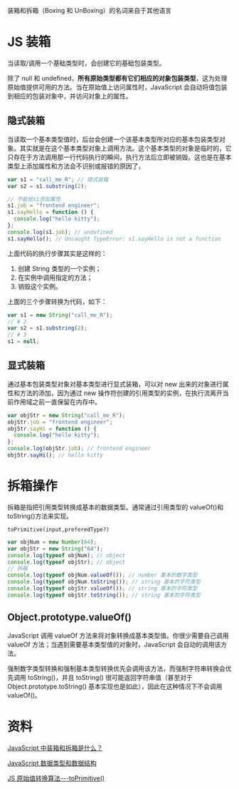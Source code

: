 装箱和拆箱（Boxing 和 UnBoxing）的名词来自于其他语言

# JS 装箱

当读取/调用一个基础类型时，会创建它的基础包装类型。

除了 null 和 undefined，**所有原始类型都有它们相应的对象包装类型**，这为处理原始值提供可用的方法。当在原始值上访问属性时，JavaScript 会自动将值包装到相应的包装对象中，并访问对象上的属性。

## 隐式装箱

当读取一个基本类型值时，后台会创建一个该基本类型所对应的基本包装类型对象。其实就是在这个基本类型对象上调用方法。这个基本类型的对象是临时的，它只存在于方法调用那一行代码执行的瞬间，执行方法后立即被销毁。这也是在基本类型上添加属性和方法会不识别或报错的原因了，

```js
var s1 = "call_me_R"; // 隐式装箱
var s2 = s1.substring(2);

// 不能给s1添加属性
s1.job = "frontend engineer";
s1.sayHello = function () {
  console.log("hello kitty");
};
console.log(s1.job); // undefined
s1.sayHello(); // Uncaught TypeError: s1.sayHello is not a function
```

上面代码的执行步骤其实是这样的：

1. 创建 String 类型的一个实例；
2. 在实例中调用指定的方法；
3. 销毁这个实例。

上面的三个步骤转换为代码，如下：

```js
var s1 = new String("call_me_R");
// # 2
var s2 = s1.substring(2);
// # 3
s1 = null;
```

## 显式装箱

通过基本包装类型对象对基本类型进行显式装箱，可以对 new 出来的对象进行属性和方法的添加，因为通过 new 操作符创建的引用类型的实例，在执行流离开当前作用域之前一直保留在内存中。

```js
var objStr = new String("call_me_R");
objStr.job = "frontend engineer";
objStr.sayHi = function () {
  console.log("hello kitty");
};
console.log(objStr.job); // frontend engineer
objStr.sayHi(); // hello kitty
```

# 拆箱操作

拆箱是指把引用类型转换成基本的数据类型。通常通过引用类型的 valueOf()和 toString()方法来实现。

`toPrimitive(input,preferedType?)`

```js
var objNum = new Number(64);
var objStr = new String("64");
console.log(typeof objNum); // object
console.log(typeof objStr); // object
// 拆箱
console.log(typeof objNum.valueOf()); // number 基本的数字类型
console.log(typeof objNum.toString()); // string 基本的字符类型
console.log(typeof objStr.valueOf()); // string 基本的字符类型
console.log(typeof objStr.toString()); // string 基本的字符类型
```

## Object.prototype.valueOf()

JavaScript 调用 valueOf 方法来将对象转换成基本类型值。你很少需要自己调用 valueOf 方法；当遇到需要基本类型值的对象时，JavaScript 会自动的调用该方法。

强制数字类型转换和强制基本类型转换优先会调用该方法，而强制字符串转换会优先调用 toString()，并且 toString() 很可能返回字符串值（甚至对于 Object.prototype.toString() 基本实现也是如此），因此在这种情况下不会调用 valueOf()。

# 资料

[JavaScript 中装箱和拆箱是什么？](https://blog.csdn.net/HuoYiHengYuan/article/details/104623046)

[JavaScript 数据类型和数据结构](https://developer.mozilla.org/zh-CN/docs/Web/JavaScript/Data_structures)

[JS 原始值转换算法---toPrimitive()](https://blog.csdn.net/suxuelengyin/article/details/82759437)
